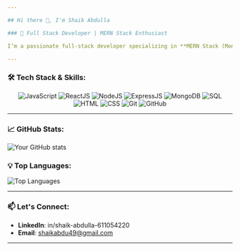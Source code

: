 ```yaml
---

## Hi there 👋, I'm Shaik Abdulla

### 🚀 Full Stack Developer | MERN Stack Enthusiast

I’m a passionate full-stack developer specializing in **MERN Stack (MongoDB, Express, React, Node)**. I have experience building scalable web applications and APIs from the ground up.

---
```


### 🛠 Tech Stack & Skills:

<div align="center">

<img src="https://img.shields.io/badge/-JavaScript-F7DF1E?logo=javascript&logoColor=black&style=for-the-badge" alt="JavaScript" /> 
<img src="https://img.shields.io/badge/-ReactJS-61DAFB?logo=react&logoColor=black&style=for-the-badge" alt="ReactJS" /> 
<img src="https://img.shields.io/badge/-NodeJS-339933?logo=node.js&logoColor=white&style=for-the-badge" alt="NodeJS" /> 
<img src="https://img.shields.io/badge/-ExpressJS-000000?logo=express&logoColor=white&style=for-the-badge" alt="ExpressJS" /> 
<img src="https://img.shields.io/badge/-MongoDB-47A248?logo=mongodb&logoColor=white&style=for-the-badge" alt="MongoDB" /> 
<img src="https://img.shields.io/badge/-SQL-4479A1?logo=postgresql&logoColor=white&style=for-the-badge" alt="SQL" /> 
<img src="https://img.shields.io/badge/-HTML-E34F26?logo=html5&logoColor=white&style=for-the-badge" alt="HTML" /> 
<img src="https://img.shields.io/badge/-CSS-1572B6?logo=css3&logoColor=white&style=for-the-badge" alt="CSS" /> 
<img src="https://img.shields.io/badge/-Git-F05032?logo=git&logoColor=white&style=for-the-badge" alt="Git" /> 
<img src="https://img.shields.io/badge/-GitHub-181717?logo=github&logoColor=white&style=for-the-badge" alt="GitHub" /> 

</div>

---

### 📈 GitHub Stats:
![Your GitHub stats](https://github-readme-stats.vercel.app/api?username=shaikabdu18&show_icons=true&theme=radical)

### 💡 Top Languages:
![Top Languages](https://github-readme-stats.vercel.app/api/top-langs/?username=shaikabdu18&layout=compact&theme=radical)

---

### 📫 Let's Connect:
- **LinkedIn**: in/shaik-abdulla-611054220
- **Email**: shaikabdu49@gmail.com

---
